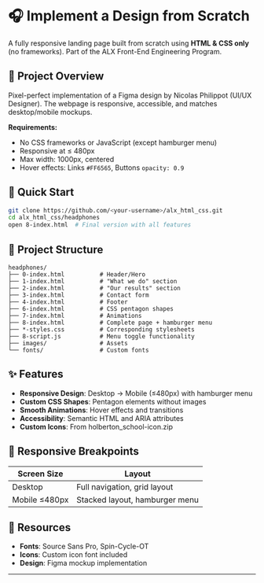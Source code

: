 # 🎧 Implement a Design from Scratch

A fully responsive landing page built from scratch using **HTML & CSS only** (no frameworks). Part of the ALX Front-End Engineering Program.

## 📌 Project Overview

Pixel-perfect implementation of a Figma design by Nicolas Philippot (UI/UX Designer). The webpage is responsive, accessible, and matches desktop/mobile mockups.

**Requirements:**
- No CSS frameworks or JavaScript (except hamburger menu)
- Responsive at ≤ 480px
- Max width: 1000px, centered
- Hover effects: Links `#FF6565`, Buttons `opacity: 0.9`

## 🚀 Quick Start

```bash
git clone https://github.com/<your-username>/alx_html_css.git
cd alx_html_css/headphones
open 8-index.html  # Final version with all features
```

## 📂 Project Structure

```
headphones/
├── 0-index.html          # Header/Hero
├── 1-index.html          # "What we do" section  
├── 2-index.html          # "Our results" section
├── 3-index.html          # Contact form
├── 4-index.html          # Footer
├── 6-index.html          # CSS pentagon shapes
├── 7-index.html          # Animations
├── 8-index.html          # Complete page + hamburger menu
├── *-styles.css          # Corresponding stylesheets
├── 8-script.js           # Menu toggle functionality
├── images/               # Assets
└── fonts/                # Custom fonts
```

## ✨ Features

- **Responsive Design**: Desktop → Mobile (≤480px) with hamburger menu
- **Custom CSS Shapes**: Pentagon elements without images
- **Smooth Animations**: Hover effects and transitions
- **Accessibility**: Semantic HTML and ARIA attributes
- **Custom Icons**: From holberton_school-icon.zip

## 📱 Responsive Breakpoints

| Screen Size | Layout |
|-------------|--------|
| Desktop     | Full navigation, grid layout |
| Mobile ≤480px | Stacked layout, hamburger menu |

## 🎨 Resources

- **Fonts**: Source Sans Pro, Spin-Cycle-OT
- **Icons**: Custom icon font included
- **Design**: Figma mockup implementation

---

